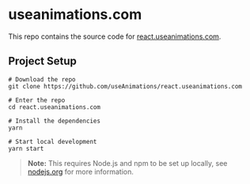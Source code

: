 # useanimations.com

<!-- [![Netlify Status](https://api.netlify.com/api/v1/badges/3c1945b2-05df-47a2-a2c6-af04dd3802f4/deploy-status)](https://app.netlify.com/sites/feather/deploys) -->

This repo contains the source code for [react.useanimations.com](https://react.useanimations.com).

## Project Setup

```shell
# Download the repo
git clone https://github.com/useAnimations/react.useanimations.com

# Enter the repo
cd react.useanimations.com

# Install the dependencies
yarn

# Start local development
yarn start
```

> **Note:** This requires Node.js and npm to be set up locally, see [nodejs.org](https://nodejs.org) for more information.

